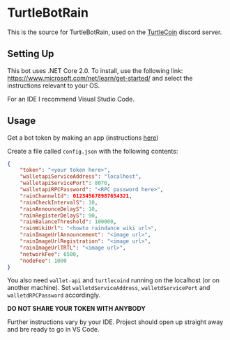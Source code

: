 TurtleBotRain
=============

This is the source for TurtleBotRain, used on the [TurtleCoin](https://discord.gg/UKsNX6F) discord server.

## Setting Up

This bot uses .NET Core 2.0. To install, use the following link: https://www.microsoft.com/net/learn/get-started/ and select the instructions relevant to your OS.

For an IDE I recommend Visual Studio Code.

## Usage

Get a bot token by making an app (instructions [here](https://discord.foxbot.me/docs/guides/getting_started/intro.html))

Create a file called `config.json` with the following contents:
```json
{
	"token": "<your token here>",
	"walletapiServiceAddress": "localhost",
	"walletapiServicePort": 8070,
	"walletapiRPCPassword": "<RPC password here>",
	"rainChannelId": 012345678987654321,
	"rainCheckIntervalS": 10,
	"rainAnnounceDelayS": 10,
	"rainRegisterDelayS": 90,
	"rainBalanceThreshold": 100000,
	"rainWikiUrl": "<howto raindance wiki url>",
	"rainImageUrlAnnouncement": "<image url>",
	"rainImageUrlRegistration": "<image url>",
	"rainImageUrlTRTL": "<image url>",
	"networkFee": 6500,
	"nodeFee": 1000
}
```

You also need ``wallet-api`` and ``turtlecoind`` running on the localhost (or on another machine).
Set ``walletdServiceAddress``, ``walletdServicePort`` and ``walletdRPCPassword`` accordingly.

**DO NOT SHARE YOUR TOKEN WITH ANYBODY**

Further instructions vary by your IDE. Project should open up straight away and bre ready to go in VS Code.
